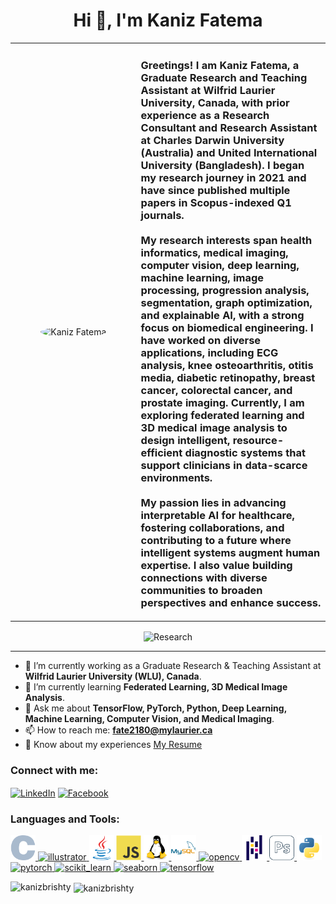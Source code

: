 <h1 align="center">Hi 👋, I'm Kaniz Fatema</h1>

<!-- Two-column layout -->
<table>
  <tr>
    <!-- Left column: Profile Picture -->
    <td width="40%" align="center">
      <img src="https://avatars.githubusercontent.com/kanizbrishty" alt="Kaniz Fatema" width="200" height="200" style="border-radius:50%;">
    </td>
    <!-- Right column: Intro Text -->
    <td width="60%" align="left">
      <h3>
      Greetings! I am Kaniz Fatema, a Graduate Research and Teaching Assistant at Wilfrid Laurier University, Canada, with prior experience as a Research Consultant and Research Assistant at Charles Darwin University (Australia) and United International University (Bangladesh). I began my research journey in 2021 and have since published multiple papers in Scopus-indexed Q1 journals.  
      <br><br>
      My research interests span health informatics, medical imaging, computer vision, deep learning, machine learning, image processing, progression analysis, segmentation, graph optimization, and explainable AI, with a strong focus on biomedical engineering. I have worked on diverse applications, including ECG analysis, knee osteoarthritis, otitis media, diabetic retinopathy, breast cancer, colorectal cancer, and prostate imaging. Currently, I am exploring federated learning and 3D medical image analysis to design intelligent, resource-efficient diagnostic systems that support clinicians in data-scarce environments.  
      <br><br>
      My passion lies in advancing interpretable AI for healthcare, fostering collaborations, and contributing to a future where intelligent systems augment human expertise. I also value building connections with diverse communities to broaden perspectives and enhance success.  
      </h3>
    </td>
  </tr>
</table>

<!-- Research Banner GIF -->
<center>
  <img align="center" alt="Research" width="850" height="450" src="https://www.careerguide.com/career/wp-content/uploads/2021/05/research-scene-stock-gif-4081-1280x720-1.gif">
</center>

---

- 🔭 I’m currently working as a Graduate Research & Teaching Assistant at **Wilfrid Laurier University (WLU), Canada**.  
- 🌱 I’m currently learning **Federated Learning, 3D Medical Image Analysis**.  
- 💬 Ask me about **TensorFlow, PyTorch, Python, Deep Learning, Machine Learning, Computer Vision, and Medical Imaging**.  
- 📫 How to reach me: **fate2180@mylaurier.ca**  
- 📄 Know about my experiences [My Resume](https://drive.google.com/file/d/17QDi75_6ZlrHNCt2TwQe2a569DjsXgkJ/view?usp=sharing)

<h3 align="left">Connect with me:</h3>
<p align="left">
<a href="https://www.linkedin.com/in/kaniz-fatema-362a0119b/" target="blank"><img align="center" src="https://raw.githubusercontent.com/rahuldkjain/github-profile-readme-generator/master/src/images/icons/Social/linked-in-alt.svg" alt="LinkedIn" height="30" width="40" /></a>
<a href="https://www.facebook.com/profile.php?id=100032561146692" target="blank"><img align="center" src="https://raw.githubusercontent.com/rahuldkjain/github-profile-readme-generator/master/src/images/icons/Social/facebook.svg" alt="Facebook" height="30" width="40" /></a>
</p>

<h3 align="left">Languages and Tools:</h3>
<p align="left"> 
  <a href="https://www.cprogramming.com/" target="_blank" rel="noreferrer"> <img src="https://raw.githubusercontent.com/devicons/devicon/master/icons/c/c-original.svg" alt="c" width="40" height="40"/> </a> 
  <a href="https://www.adobe.com/in/products/illustrator.html" target="_blank" rel="noreferrer"> <img src="https://www.vectorlogo.zone/logos/adobe_illustrator/adobe_illustrator-icon.svg" alt="illustrator" width="40" height="40"/> </a> 
  <a href="https://www.java.com" target="_blank" rel="noreferrer"> <img src="https://raw.githubusercontent.com/devicons/devicon/master/icons/java/java-original.svg" alt="java" width="40" height="40"/> </a> 
  <a href="https://developer.mozilla.org/en-US/docs/Web/JavaScript" target="_blank" rel="noreferrer"> <img src="https://raw.githubusercontent.com/devicons/devicon/master/icons/javascript/javascript-original.svg" alt="javascript" width="40" height="40"/> </a> 
  <a href="https://www.linux.org/" target="_blank" rel="noreferrer"> <img src="https://raw.githubusercontent.com/devicons/devicon/master/icons/linux/linux-original.svg" alt="linux" width="40" height="40"/> </a> 
  <a href="https://www.mysql.com/" target="_blank" rel="noreferrer"> <img src="https://raw.githubusercontent.com/devicons/devicon/master/icons/mysql/mysql-original-wordmark.svg" alt="mysql" width="40" height="40"/> </a> 
  <a href="https://opencv.org/" target="_blank" rel="noreferrer"> <img src="https://www.vectorlogo.zone/logos/opencv/opencv-icon.svg" alt="opencv" width="40" height="40"/> </a> 
  <a href="https://pandas.pydata.org/" target="_blank" rel="noreferrer"> <img src="https://raw.githubusercontent.com/devicons/devicon/2ae2a900d2f041da66e950e4d48052658d850630/icons/pandas/pandas-original.svg" alt="pandas" width="40" height="40"/> </a> 
  <a href="https://www.photoshop.com/en" target="_blank" rel="noreferrer"> <img src="https://raw.githubusercontent.com/devicons/devicon/master/icons/photoshop/photoshop-line.svg" alt="photoshop" width="40" height="40"/> </a> 
  <a href="https://www.python.org" target="_blank" rel="noreferrer"> <img src="https://raw.githubusercontent.com/devicons/devicon/master/icons/python/python-original.svg" alt="python" width="40" height="40"/> </a> 
  <a href="https://pytorch.org/" target="_blank" rel="noreferrer"> <img src="https://www.vectorlogo.zone/logos/pytorch/pytorch-icon.svg" alt="pytorch" width="40" height="40"/> </a> 
  <a href="https://scikit-learn.org/" target="_blank" rel="noreferrer"> <img src="https://upload.wikimedia.org/wikipedia/commons/0/05/Scikit_learn_logo_small.svg" alt="scikit_learn" width="40" height="40"/> </a> 
  <a href="https://seaborn.pydata.org/" target="_blank" rel="noreferrer"> <img src="https://seaborn.pydata.org/_images/logo-mark-lightbg.svg" alt="seaborn" width="40" height="40"/> </a> 
  <a href="https://www.tensorflow.org" target="_blank" rel="noreferrer"> <img src="https://www.vectorlogo.zone/logos/tensorflow/tensorflow-icon.svg" alt="tensorflow" width="40" height="40"/> </a> 
</p>

<p><img align="left" src="https://github-readme-stats.vercel.app/api/top-langs?username=kanizbrishty&show_icons=true&locale=en&layout=compact" alt="kanizbrishty" /></p>
<p>&nbsp;<img align="center" src="https://github-readme-stats.vercel.app/api?username=kanizbrishty&show_icons=true&locale=en" alt="kanizbrishty" /></p>
